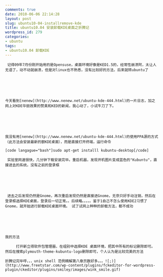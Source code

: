 ```yaml
---
comments: true
date: 2010-06-06 22:14:28
layout: post
slug: ubuntu10-04-installremove-kde
title: ubuntu10.04 安装卸载KDE桌面之折腾记
wordpress_id: 279
categories:
- ubuntu
tags:
- ubuntu10.04 卸载KDE
---
```



	 记得09年7月份刚开始用的是Opensuse，桌面环境好像是KED1.5的，经常性崩溃阿，太让人无语了，动不动就崩溃，但是对linux也不熟悉，没有比较好的方法，后来就转ubuntu了






	今天看到[nenew](http://www.nenew.net/ubuntu-kde-444.html)的一片日志，加之网上对KDE华丽效果的赞美和KED的新闻，我心动了，小试牛刀了下。






	我没有用[nenew](http://www.nenew.net/ubuntu-kde-444.html)的使用PPA源的方式（此方法会安装最新的额KDE桌面），而是直接打开终端，运行命令





> 
	
> 
> 
	[code langague="bash"]sudo apt-get installl kubuntu-desktop[/code]
	
> 
> 






	 实验室网速很快，几分钟下载安装完毕。重启机器，发现开机图片变成蓝色的"Kubuntu"，直接进去的系统，没有之前的登录框






	 进去之后发现仍然是Gnome，再次重启发现仍然是直接进Gnome，无奈只好手动注销，然后在登录框选择KDE桌面，登录后一切正常。。后续略。。。。。鉴于1自己不怎么使用KDE2习惯了Gnome，就开始进行卸载KDE桌面环境。 试了试网上种种的卸载方法，都不成功






	我的方法





> 
	
> 
> 
		 打开新立得软件包管理器，在组别中选择KDE 桌面环境，把其中所有的标记删除即可。然后在搜索plymouth-theme-kubuntu-logo删除即可，个人认为是比较完美的方法
	
> 
> 






	折腾记完毕呼，，，unix shell 范例精解第八章页数好多。。。![;)](http://www.freetstar.com/wp-content/plugins/fckeditor-for-wordpress-plugin/ckeditor/plugins/smiley/images/wink_smile.gif)




